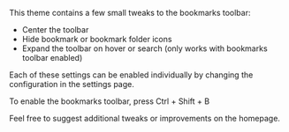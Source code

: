 
This theme contains a few small tweaks to the bookmarks toolbar:
- Center the toolbar
- Hide bookmark or bookmark folder icons
- Expand the toolbar on hover or search (only works with bookmarks toolbar enabled)

Each of these settings can be enabled individually by changing the configuration in the settings page.

To enable the bookmarks toolbar, press Ctrl + Shift + B

Feel free to suggest additional tweaks or improvements on the homepage.
